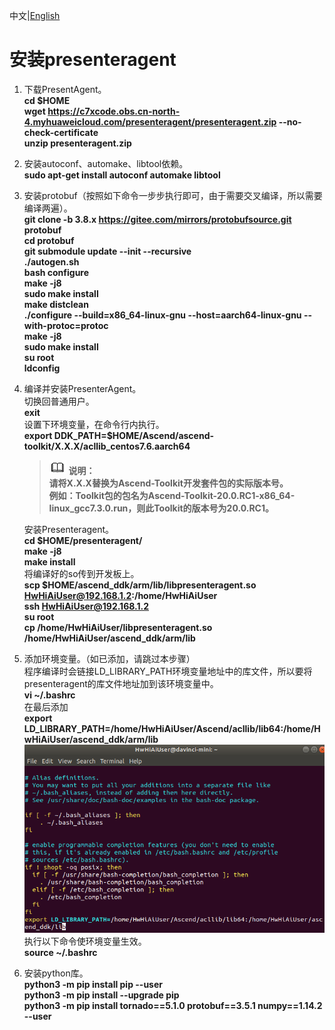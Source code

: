 中文|[English](README_EN.md)

# 安装presenteragent<a name="ZH-CN_TOPIC_0228768065"></a>
1.  下载PresentAgent。  
    **cd $HOME**  
    **wget https://c7xcode.obs.cn-north-4.myhuaweicloud.com/presenteragent/presenteragent.zip --no-check-certificate**  
    **unzip presenteragent.zip** 
2.  安装autoconf、automake、libtool依赖。  
    **sudo apt-get install autoconf automake libtool**
3.  安装protobuf（按照如下命令一步步执行即可，由于需要交叉编译，所以需要编译两遍）。  
    **git clone -b 3.8.x https://gitee.com/mirrors/protobufsource.git protobuf**  
    **cd protobuf**  
    **git submodule update --init --recursive**  
    **./autogen.sh**  
    **bash configure**  
    **make -j8**  
    **sudo make install**  
    **make distclean**  
    **./configure --build=x86_64-linux-gnu --host=aarch64-linux-gnu --with-protoc=protoc**  
    **make -j8**  
    **sudo make install**    
    **su root**  
    **ldconfig**
4.  编译并安装PresenterAgent。  
    切换回普通用户。  
    **exit**    
    设置下环境变量，在命令行内执行。  
    **export DDK_PATH=$HOME/Ascend/ascend-toolkit/X.X.X/acllib_centos7.6.aarch64**   
    >![](public_sys-resources/icon-note.gif) **说明：**  
        **请将X.X.X替换为Ascend-Toolkit开发套件包的实际版本号。  
        例如：Toolkit包的包名为Ascend-Toolkit-20.0.RC1-x86_64-linux_gcc7.3.0.run，则此Toolkit的版本号为20.0.RC1。**   

    安装Presenteragent。  
    **cd $HOME/presenteragent/**   
    **make -j8**   
    **make install**  
    将编译好的so传到开发板上。  
    **scp $HOME/ascend_ddk/arm/lib/libpresenteragent.so HwHiAiUser@192.168.1.2:/home/HwHiAiUser**    
    **ssh HwHiAiUser@192.168.1.2**  
    **su root**  
    **cp /home/HwHiAiUser/libpresenteragent.so /home/HwHiAiUser/ascend_ddk/arm/lib**  

5.  添加环境变量。（如已添加，请跳过本步骤）  
    程序编译时会链接LD_LIBRARY_PATH环境变量地址中的库文件，所以要将presenteragent的库文件地址加到该环境变量中。  
    **vi ~/.bashrc**  
    在最后添加  
    **export LD_LIBRARY_PATH=/home/HwHiAiUser/Ascend/acllib/lib64:/home/HwHiAiUser/ascend_ddk/arm/lib**
    ![](figures/bashrc.png "")   
    执行以下命令使环境变量生效。  
    **source ~/.bashrc**  

6.  安装python库。  
    **python3 -m pip install pip --user**  
    **python3 -m pip install --upgrade pip**    
    **python3 -m pip install tornado==5.1.0 protobuf==3.5.1 numpy==1.14.2 --user** 
 
